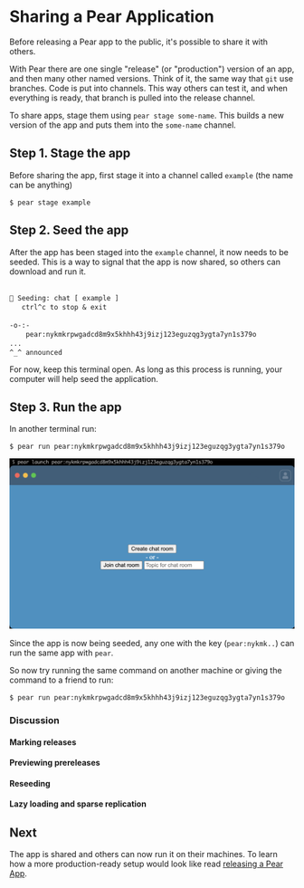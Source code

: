 # Sharing a Pear Application

Before releasing a Pear app to the public, it's possible to share it with others.

With Pear there are one single "release" (or "production") version of an app, and then many other named versions. Think of it, the same way that `git` use branches. Code is put into channels. This way others can test it, and when everything is ready, that branch is pulled into the release channel.

To share apps, stage them using `pear stage some-name`. This builds a new version of the app and puts them into the `some-name` channel.


## Step 1. Stage the app

Before sharing the app, first stage it into a channel called `example` (the name can be anything)

```
$ pear stage example
```

## Step 2. Seed the app

After the app has been staged into the `example` channel, it now needs to be seeded. This is a way to signal that the app is now shared, so others can download and run it.

```$ pear seed example

🍐 Seeding: chat [ example ]
   ctrl^c to stop & exit

-o-:-
    pear:nykmkrpwgadcd8m9x5khhh43j9izj123eguzqg3ygta7yn1s379o
...
^_^ announced
```

For now, keep this terminal open. As long as this process is running, your computer will help seed the application.

## Step 3. Run the app

In another terminal run:

```
$ pear run pear:nykmkrpwgadcd8m9x5khhh43j9izj123eguzqg3ygta7yn1s379o
```

![Launching the app with pear run](../assets/chat-app-6.png)


Since the app is now being seeded, any one with the key (`pear:nykmk..`) can run the same app with `pear`.

So now try running the same command on another machine or giving the command to a friend to run:

```
$ pear run pear:nykmkrpwgadcd8m9x5khhh43j9izj123eguzqg3ygta7yn1s379o
```


### Discussion

#### Marking releases 

#### Previewing prereleases

#### Reseeding

#### Lazy loading and sparse replication


## Next

The app is shared and others can now run it on their machines. To learn how a more production-ready setup would look like read [releasing a Pear App](./releasing-a-pear-app.md).
